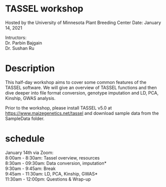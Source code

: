 # TASSEL workshop 
Hosted by the University of Minnesota Plant Breeding Center
Date: January 14, 2021

Intructors:  
Dr. Parbin Bajgain  
Dr. Sushan Ru  

# Description
This half-day workshop aims to cover some common features of the TASSEL software. We will give an overview of TASSEL functions and then dive deeper into file format conversion, genotype imputation and LD, PCA, Kinship, GWAS analysis.

Prior to the workshop, please install TASSEL v5.0 at https://www.maizegenetics.net/tassel and download sample data from the SampleData folder.

# schedule
January 14th via Zoom:  
8:00am - 8:30am: Tassel overview, resources   
8:30am - 09:30am: Data conversion, imputation*   
9:30am - 9:45am: Break  
9:45am - 11:30am: LD, PCA, Kinship, GWAS*   
11:30am - 12:00pm: Questions & Wrap-up  
